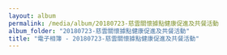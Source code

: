 ```yaml
---
layout: album
permalink: /media/album/20180723-慈雲關懷據點健康促進及共餐活動
album_folder: "20180723-慈雲關懷據點健康促進及共餐活動"
title: "電子相簿 - 20180723-慈雲關懷據點健康促進及共餐活動"
---
```

